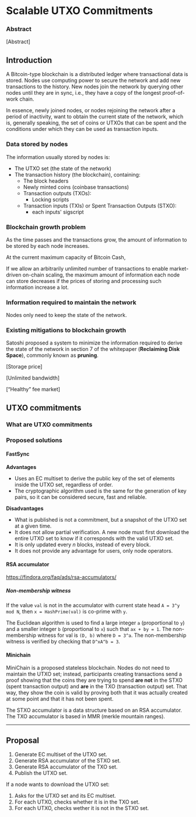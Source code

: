 # Scalable UTXO Commitments

### Abstract

[Abstract]

## Introduction

A Bitcoin-type blockchain is a distributed ledger where transactional data is stored. Nodes use computing power to secure the network and add new transactions to the history. New nodes join the network by querying other nodes until they are in sync, i.e., they have a copy of the longest proof-of-work chain.

In essence, newly joined nodes, or nodes rejoining the network after a period of inactivity, want to obtain the current state of the network, which is, generally speaking, the set of coins or UTXOs that can be spent and the conditions under which they can be used as transaction inputs.

### Data stored by nodes

The information usually stored by nodes is:

- The UTXO set (the state of the network)
- The transaction history (the blockchain), containing:
  - The block headers
  - Newly minted coins (coinbase transactions)
  - Transaction outputs (TXOs):
    - Locking scripts
  - Transaction inputs (TXIs) or Spent Transaction Outputs (STXO):
    - each inputs' sigscript


### Blockchain growth problem

As the time passes and the transactions grow, the amount of information to be stored by each node increases.

At the current maximum capacity of Bitcoin Cash,

If we allow an arbitrarily unlimited number of transactions to enable market-driven on-chain scaling, the maximum amount of information each node can store decreases if the prices of storing and processing such information increase a lot.

### Information required to maintain the network

Nodes only need to keep the state of the network.

### Existing mitigations to blockchain growth

Satoshi proposed a system to minimize the information required to derive the state of the network in section 7 of the whitepaper (**Reclaiming Disk Space**), commonly known as **pruning**.

[Storage price]

[Unlimited bandwidth]

[“Healthy” fee market]


## UTXO commitments

### What are UTXO commitments

### Proposed solutions

#### FastSync

**Advantages**

- Uses an EC multiset to derive the public key of the set of elements inside the UTXO set, regardless of order.
- The cryptographic algorithm used is the same for the generation of key pairs, so it can be considered secure, fast and reliable.

**Disadvantages**

- What is published is not a commitment, but a snapshot of the UTXO set at a given time.
- It does not allow partial verification. A new node must first download the entire UTXO set to know if it corresponds with the valid UTXO set.
- It is only updated every _n_ blocks, instead of every block.
- It does not provide any advantage for users, only node operators.

#### RSA accumulator

https://findora.org/faq/ads/rsa-accumulators/

##### Non-membership witness

If the value `val` is not in the accumulator with current state head `A = 3^y mod N`, then `x = HashPrime(val)` is co-prime with `y`.

The Euclidean algorithm is used to find a large integer `a` (proportional to `y`) and a smaller integer `b` (proportional to `x`) such that `ax + by = 1`. The non-membership witness for val is `(D, b)` where `D = 3^a`. The non-membership witness is verified by checking that `D^xA^b = 3`.



#### Minichain

MiniChain is a proposed stateless blockchain. Nodes do not need to maintain the UTXO set; instead, participants creating transactions send a proof showing that the coins they are trying to spend **are not** in the STXO (spent transaction output) and **are** in the TXO (transaction output) set. That way, they show the coin is valid by proving both that it was actually created at some point and that it has not been spent.

The STXO accumulator is a data structure based on an RSA accumulator. The TXO accumulator is based in MMR (merkle mountain ranges).


---

## Proposal

1. Generate EC multiset of the UTXO set.
2. Generate RSA accumulator of the STXO set.
3. Generate RSA accumulator of the TXO set.
4. Publish the UTXO set.

If a node wants to download the UTXO set:

1. Asks for the UTXO set and its EC multiset.
2. For each UTXO, checks whether it is in the TXO set.
3. For each UTXO, checks wether it is not in the STXO set.
